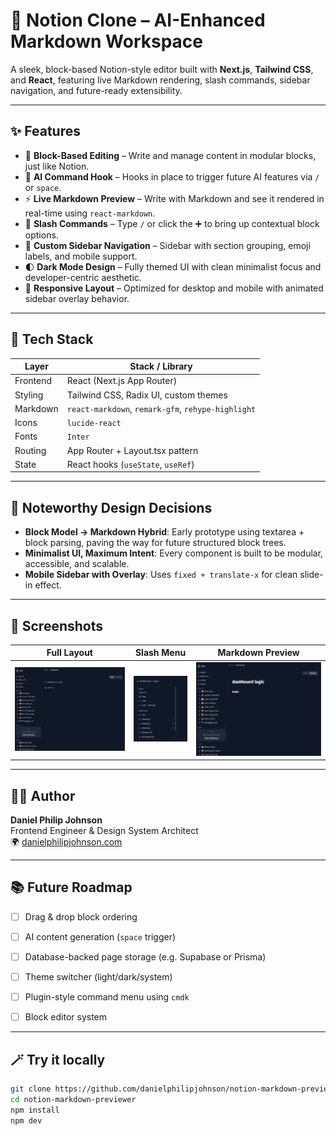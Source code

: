 # 🧠 Notion Clone – AI-Enhanced Markdown Workspace

A sleek, block-based Notion-style editor built with **Next.js**, **Tailwind CSS**, and **React**, featuring live Markdown rendering, slash commands, sidebar navigation, and future-ready extensibility.

---

## ✨ Features

- 📝 **Block-Based Editing** – Write and manage content in modular blocks, just like Notion.
- 🧠 **AI Command Hook** – Hooks in place to trigger future AI features via `/` or `space`.
- ⚡ **Live Markdown Preview** – Write with Markdown and see it rendered in real-time using `react-markdown`.
- 🎯 **Slash Commands** – Type `/` or click the ➕ to bring up contextual block options.
- 🧱 **Custom Sidebar Navigation** – Sidebar with section grouping, emoji labels, and mobile support.
- 🌓 **Dark Mode Design** – Fully themed UI with clean minimalist focus and developer-centric aesthetic.
- 📱 **Responsive Layout** – Optimized for desktop and mobile with animated sidebar overlay behavior.

---

## 🚀 Tech Stack

| Layer          | Stack / Library                          |
|----------------|------------------------------------------|
| Frontend       | React (Next.js App Router)               |
| Styling        | Tailwind CSS, Radix UI, custom themes    |
| Markdown       | `react-markdown`, `remark-gfm`, `rehype-highlight` |
| Icons          | `lucide-react`                           |
| Fonts          | `Inter`      |
| Routing        | App Router + Layout.tsx pattern          |
| State          | React hooks (`useState`, `useRef`)       |

---


## 🧪 Noteworthy Design Decisions

- **Block Model → Markdown Hybrid**: Early prototype using textarea + block parsing, paving the way for future structured block trees.
- **Minimalist UI, Maximum Intent**: Every component is built to be modular, accessible, and scalable.
- **Mobile Sidebar with Overlay**: Uses `fixed + translate-x` for clean slide-in effect.

---

## 📸 Screenshots

| Full Layout        | Slash Menu        | Markdown Preview |
|--------------------|-------------------|------------------|
| ![layout](./screenshots/layout.png) | ![slash](./screenshots/menu.png) | ![preview](./screenshots/preview.png) |

---

## 🧑‍💻 Author

**Daniel Philip Johnson**  
Frontend Engineer & Design System Architect  
🌍 [danielphilipjohnson.com](https://danielphilipjohnson.com)

---

## 📚 Future Roadmap

- [ ] Drag & drop block ordering
- [ ] AI content generation (`space` trigger)
- [ ] Database-backed page storage (e.g. Supabase or Prisma)
- [ ] Theme switcher (light/dark/system)
- [ ] Plugin-style command menu using `cmdk`
- [ ] Block editor system


---

## 🪄 Try it locally

```bash
git clone https://github.com/danielphilipjohnson/notion-markdown-previewer
cd notion-markdown-previewer
npm install
npm dev
